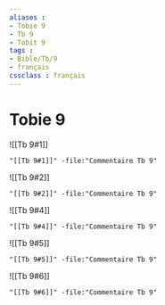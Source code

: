```yaml
---
aliases : 
- Tobie 9
- Tb 9
- Tobit 9
tags : 
- Bible/Tb/9
- français
cssclass : français
---
```


# Tobie 9

![[Tb 9#1]]

```query
"[[Tb 9#1]]" -file:"Commentaire Tb 9"
```

![[Tb 9#2]]

```query
"[[Tb 9#2]]" -file:"Commentaire Tb 9"
```

![[Tb 9#4]]

```query
"[[Tb 9#4]]" -file:"Commentaire Tb 9"
```

![[Tb 9#5]]

```query
"[[Tb 9#5]]" -file:"Commentaire Tb 9"
```

![[Tb 9#6]]

```query
"[[Tb 9#6]]" -file:"Commentaire Tb 9"
```

